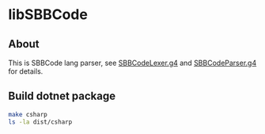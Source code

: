 # libSBBCode

## About

This is SBBCode lang parser, see [SBBCodeLexer.g4](SBBCodeLexer.g4) and [SBBCodeParser.g4](SBBCodeParser.g4) for details.

## Build dotnet package

```sh
make csharp
ls -la dist/csharp
```
